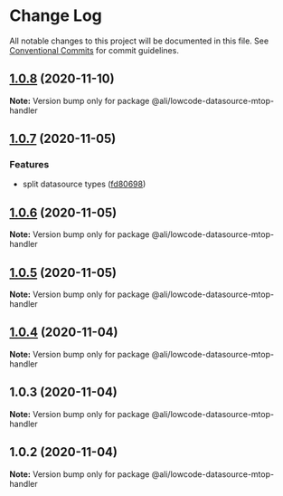 # Change Log

All notable changes to this project will be documented in this file.
See [Conventional Commits](https://conventionalcommits.org) for commit guidelines.

<a name="1.0.8"></a>
## [1.0.8](https://gitlab.alibaba-inc.com/ali-lowcode/ali-lowcode-engine/compare/@ali/lowcode-datasource-mtop-handler@1.0.7...@ali/lowcode-datasource-mtop-handler@1.0.8) (2020-11-10)




**Note:** Version bump only for package @ali/lowcode-datasource-mtop-handler

<a name="1.0.7"></a>
## [1.0.7](https://gitlab.alibaba-inc.com/ali-lowcode/ali-lowcode-engine/compare/@ali/lowcode-datasource-mtop-handler@1.0.6...@ali/lowcode-datasource-mtop-handler@1.0.7) (2020-11-05)


### Features

* split datasource types ([fd80698](https://gitlab.alibaba-inc.com/ali-lowcode/ali-lowcode-engine/commit/fd80698))




<a name="1.0.6"></a>
## [1.0.6](https://gitlab.alibaba-inc.com/ali-lowcode/ali-lowcode-engine/compare/@ali/lowcode-datasource-mtop-handler@1.0.5...@ali/lowcode-datasource-mtop-handler@1.0.6) (2020-11-05)




**Note:** Version bump only for package @ali/lowcode-datasource-mtop-handler

<a name="1.0.5"></a>
## [1.0.5](https://gitlab.alibaba-inc.com/ali-lowcode/ali-lowcode-engine/compare/@ali/lowcode-datasource-mtop-handler@1.0.4...@ali/lowcode-datasource-mtop-handler@1.0.5) (2020-11-05)




**Note:** Version bump only for package @ali/lowcode-datasource-mtop-handler

<a name="1.0.4"></a>
## [1.0.4](https://gitlab.alibaba-inc.com/ali-lowcode/ali-lowcode-engine/compare/@ali/lowcode-datasource-mtop-handler@1.0.3...@ali/lowcode-datasource-mtop-handler@1.0.4) (2020-11-04)




**Note:** Version bump only for package @ali/lowcode-datasource-mtop-handler

<a name="1.0.3"></a>
## 1.0.3 (2020-11-04)




**Note:** Version bump only for package @ali/lowcode-datasource-mtop-handler

<a name="1.0.2"></a>
## 1.0.2 (2020-11-04)




**Note:** Version bump only for package @ali/lowcode-datasource-mtop-handler
